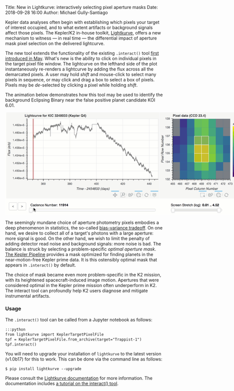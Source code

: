 Title: New in Lightkurve: interactively selecting pixel aperture masks
Date: 2018-09-28 16:00
Author: Michael Gully-Santiago

Kepler data analyses often begin with establishing which pixels your target of interest occupied, and to what extent artifacts or background signals affect those pixels.
The Kepler/K2 in-house toolkit, [Lightkurve](http://lightkurve.keplerscience.org/), offers a new mechanism to witness — in real time — the differential impact of aperture mask pixel selection on the delivered lightcurve.

The new tool extends the functionality of the existing `.interact()` tool [first introduced in May](https://keplerscience.arc.nasa.gov/new-in-lightkurve-inspecting-pixel-data-using-tpfinteract.html).
What's new is the ability to click on individual pixels in the target pixel file window. 
The lightcurve on the lefthand side of the plot instantaneously re-renders a lightcurve by adding the flux across all the demarcated pixels.
A user may hold *shift* and mouse-click to select many pixels in sequence, or may click and drag a box to select a box of pixels.  Pixels may be *de*-selected by clicking a pixel while holding *shift*.

The animation below demonstrates how this tool may be used to identify the background Eclipsing Binary near the false positive planet candidate KOI 6.01.

<p>
<img class="img-responsive" src="images/news/20180925_interact_EB_contam.gif" alt="New Lightkurve tpf.interact() tool" style="max-width:800px;">
</p>

The seemingly mundane choice of aperture photometry pixels embodies a deep phenomenon in statistics, the so-called [bias-variance tradeoff](https://en.wikipedia.org/wiki/Bias%E2%80%93variance_tradeoff).  On one hand, we desire to collect all of a target's photons with a large aperture: more signal is good.  On the other hand, we wish to limit the penalty of adding detector read noise and background signals: more noise is bad.  The balance is struck by selecting a problem-specific *optimal aperture mask*.  [The Kepler Pipeline](https://keplerscience.arc.nasa.gov/pipeline.html) provides a mask optimized for finding planets in the near-motion-free Kepler prime data.  It is this ostensibly optimal mask that appears in `.interact()` by default.

The choice of mask became even more problem-specific in the K2 mission, with its heightened spacecraft-induced image motion. Apertures that were considered optimal in the Kepler prime mission often underperform in K2.  The interact tool can profoundly help K2 users diagnose and mitigate instrumental artifacts.

### Usage

The `.interact()` tool can be called from a Jupyter notebook as follows:

    :::python
    from lightkurve import KeplerTargetPixelFile
    tpf = KeplerTargetPixelFile.from_archive(target="Trappist-1")
    tpf.interact()

You will need to upgrade your installation of `lightkurve` to the latest version (v1.0b17) for this to work. This can be done via the command line as follows:

```
$ pip install lightkurve --upgrade
```

Please consult the [Lightkurve documentation](http://lightkurve.keplerscience.org) for more information.
The documentation includes [a tutorial on the interact() tool](http://lightkurve.keplerscience.org/tutorials/1.05-interact-with-lightcurves-and-tpf.html).